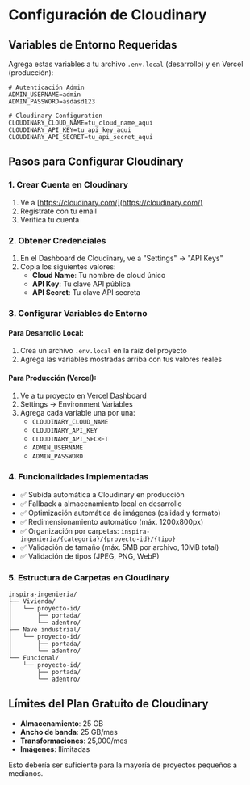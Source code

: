 # Configuración de Cloudinary

## Variables de Entorno Requeridas

Agrega estas variables a tu archivo `.env.local` (desarrollo) y en Vercel (producción):

```env
# Autenticación Admin
ADMIN_USERNAME=admin
ADMIN_PASSWORD=asdasd123

# Cloudinary Configuration
CLOUDINARY_CLOUD_NAME=tu_cloud_name_aqui
CLOUDINARY_API_KEY=tu_api_key_aqui
CLOUDINARY_API_SECRET=tu_api_secret_aqui
```

## Pasos para Configurar Cloudinary

### 1. Crear Cuenta en Cloudinary
1. Ve a [https://cloudinary.com/](https://cloudinary.com/)
2. Regístrate con tu email
3. Verifica tu cuenta

### 2. Obtener Credenciales
1. En el Dashboard de Cloudinary, ve a "Settings" → "API Keys"
2. Copia los siguientes valores:
   - **Cloud Name**: Tu nombre de cloud único
   - **API Key**: Tu clave API pública
   - **API Secret**: Tu clave API secreta

### 3. Configurar Variables de Entorno

#### Para Desarrollo Local:
1. Crea un archivo `.env.local` en la raíz del proyecto
2. Agrega las variables mostradas arriba con tus valores reales

#### Para Producción (Vercel):
1. Ve a tu proyecto en Vercel Dashboard
2. Settings → Environment Variables
3. Agrega cada variable una por una:
   - `CLOUDINARY_CLOUD_NAME`
   - `CLOUDINARY_API_KEY` 
   - `CLOUDINARY_API_SECRET`
   - `ADMIN_USERNAME`
   - `ADMIN_PASSWORD`

### 4. Funcionalidades Implementadas

- ✅ Subida automática a Cloudinary en producción
- ✅ Fallback a almacenamiento local en desarrollo
- ✅ Optimización automática de imágenes (calidad y formato)
- ✅ Redimensionamiento automático (máx. 1200x800px)
- ✅ Organización por carpetas: `inspira-ingenieria/{categoria}/{proyecto-id}/{tipo}`
- ✅ Validación de tamaño (máx. 5MB por archivo, 10MB total)
- ✅ Validación de tipos (JPEG, PNG, WebP)

### 5. Estructura de Carpetas en Cloudinary

```
inspira-ingenieria/
├── Vivienda/
│   └── proyecto-id/
│       ├── portada/
│       └── adentro/
├── Nave industrial/
│   └── proyecto-id/
│       ├── portada/
│       └── adentro/
└── Funcional/
    └── proyecto-id/
        ├── portada/
        └── adentro/
```

## Límites del Plan Gratuito de Cloudinary

- **Almacenamiento**: 25 GB
- **Ancho de banda**: 25 GB/mes
- **Transformaciones**: 25,000/mes
- **Imágenes**: Ilimitadas

Esto debería ser suficiente para la mayoría de proyectos pequeños a medianos.
